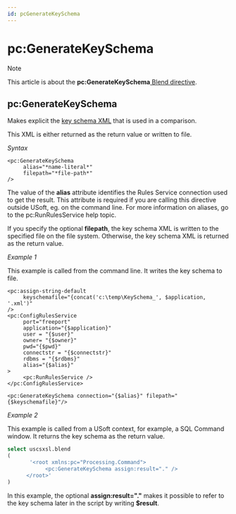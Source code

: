 ```yaml
---
id: pcGenerateKeySchema
---
```


# pc:GenerateKeySchema



> [!NOTE]
> This article is about the **pc:GenerateKeySchema**[ Blend directive](/docs/Repositories/Blend_directives).

## **pc:GenerateKeySchema**

Makes explicit the [key schema XML](/docs/Repositories/Blend_directives/pcCompare.md) that is used in a comparison.

This XML is either returned as the return value or written to file.

*Syntax*

```
<pc:GenerateKeySchema
     alias="*name-literal*"
     filepath="*file-path*"
/>
```

The value of the **alias** attribute identifies the Rules Service connection used to get the result. This attribute is required if you are calling this directive outside USoft, eg. on the command line. For more information on aliases, go to the pc:RunRulesService help topic.

If you specify the optional **filepath**, the key schema XML is written to the specified file on the file system. Otherwise, the key schema XML is returned as the return value.

*Example 1*

This example is called from the command line. It writes the key schema to file.

```language-xml
<pc:assign-string-default
     keyschemafile="{concat('c:\temp\KeySchema_', $application, '.xml')"
/>
<pc:ConfigRulesService
     port="freeport"
     application="{$application}"
     user = "{$user}"
     owner= "{$owner}"
     pwd="{$pwd}"
     connectstr = "{$connectstr}"
     rdbms = "{$rdbms}"
     alias="{$alias}"
>
     <pc:RunRulesService />
</pc:ConfigRulesService>

<pc:GenerateKeySchema connection="{$alias}" filepath="{$keyschemafile}"/>
```

*Example 2*

This example is called from a USoft context, for example, a SQL Command window. It returns the key schema as the return value.

```sql
select uscsxsl.blend
(
       '<root xmlns:pc="Processing.Command">
            <pc:GenerateKeySchema assign:result="." />
      </root>'
)
```

In this example, the optional **assign:result="."** makes it possible to refer to the key schema later in the script by writing **$result**.